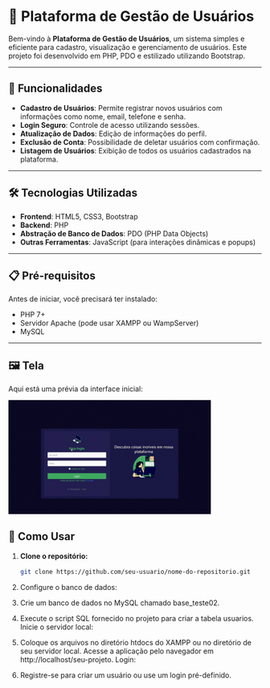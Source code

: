 # 🌟 Plataforma de Gestão de Usuários  

Bem-vindo à **Plataforma de Gestão de Usuários**, um sistema simples e eficiente para cadastro, visualização e gerenciamento de usuários. Este projeto foi desenvolvido em PHP, PDO e estilizado utilizando Bootstrap.

---

## 🚀 Funcionalidades  

- **Cadastro de Usuários**: Permite registrar novos usuários com informações como nome, email, telefone e senha.  
- **Login Seguro**: Controle de acesso utilizando sessões.  
- **Atualização de Dados**: Edição de informações do perfil.  
- **Exclusão de Conta**: Possibilidade de deletar usuários com confirmação.  
- **Listagem de Usuários**: Exibição de todos os usuários cadastrados na plataforma.  

---

## 🛠️ Tecnologias Utilizadas  

- **Frontend**: HTML5, CSS3, Bootstrap  
- **Backend**: PHP  
- **Abstração de Banco de Dados**: PDO (PHP Data Objects)  
- **Outras Ferramentas**: JavaScript (para interações dinâmicas e popups)  

---

## 📋 Pré-requisitos  

Antes de iniciar, você precisará ter instalado:  

- PHP 7+  
- Servidor Apache (pode usar XAMPP ou WampServer)  
- MySQL  

---

## 🖼️ Tela

Aqui está uma prévia da interface inicial:

<img src="tela.gif" alt="Exemplo gif" width="80%"> 

## 🚀 Como Usar  

1. **Clone o repositório:**  
   ```bash
   git clone https://github.com/seu-usuario/nome-do-repositorio.git
   
2. Configure o banco de dados:

3. Crie um banco de dados no MySQL chamado base_teste02.
   
5. Execute o script SQL fornecido no projeto para criar a tabela usuarios.
Inicie o servidor local:

6. Coloque os arquivos no diretório htdocs do XAMPP ou no diretório de seu servidor local.
Acesse a aplicação pelo navegador em http://localhost/seu-projeto.
Login:

7. Registre-se para criar um usuário ou use um login pré-definido.
